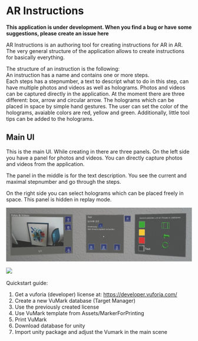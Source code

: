 # AR Instructions

**This application is under development. When you find a bug or have some suggestions, please create an issue here**

AR Instructions is an authoring tool for creating instructions for AR in AR. The very general structure of the application allows to create instructions for basically everything.

The structure of an instruction is the following:  
An instruction has a name and contains one or more steps.  
Each steps has a stepnumber, a text to descript what to do in this step, can have multiple photos and videos as well as holograms. Photos and videos can be captured directly in the application. At the moment there are three different: box, arrow and circular arrow. The holograms which can be placed in space by simple hand gestures. The user can set the color of the holograms, avaiable colors are red, yellow and green. Additionally, little tool tips can be added to the holograms.

## Main UI

This is the main UI. While creating in there are three panels. On the left side you have a panel for photos and videos. You can directly capture photos and videos from the application.

The panel in the middle is for the text description. You see the current and maximal stepnumber and go through the steps.

On the right side you can select holograms which can be placed freely in space. This panel is hidden in replay mode.

![Main UI](Documentation/20191219_121833_HoloLens_crop.jpg)

<img src="Documentation/placing hologram.gif" height="400" />


Quickstart guide:  
1. Get a vuforia (developer) license at: https://developer.vuforia.com/  
2. Create a new VuMark database (Target Manager)  
3. Use the previously created license  
4. Use VuMark template from Assets/MarkerForPrinting  
6. Print VuMark
5. Download database for unity  
6. Import unity package and adjust the Vumark in the main scene  
